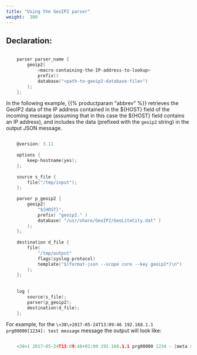 ```yaml
---
title: "Using the GeoIP2 parser"
weight:  300
---
```

<!-- DISCLAIMER: This file is based on the syslog-ng Open Source Edition documentation https://github.com/balabit/syslog-ng-ose-guides/commit/2f4a52ee61d1ea9ad27cb4f3168b95408fddfdf2 and is used under the terms of The syslog-ng Open Source Edition Documentation License. The file has been modified by Axoflow. -->


## Declaration:

```c

    parser parser_name {
        geoip2(
            <macro-containing-the-IP-address-to-lookup>
            prefix()
            database("<path-to-geoip2-database-file>")
        );
    };

```


In the following example, {{% productparam "abbrev" %}} retrieves the GeoIP2 data of the IP address contained in the ${HOST} field of the incoming message (assuming that in this case the ${HOST} field contains an IP address), and includes the data (prefixed with the `geoip2` string) in the output JSON message.

```c

    @version: 3.11
    
    options {
        keep-hostname(yes);
    };
    
    source s_file {
        file("/tmp/input");
    };
    
    parser p_geoip2 {
        geoip2(
            "${HOST}",
            prefix( "geoip2." )
            database( "/usr/share/GeoIP2/GeoLiteCity.dat" )
        );
    };
    
    destination d_file {
        file(
            "/tmp/output"
            flags(syslog-protocol)
            template("$(format-json --scope core --key geoip2*)\n")
        );
    };
    
    
    log {
        source(s_file);
        parser(p_geoip2);
        destination(d_file);
    };

```

For example, for the `\<38\>2017-05-24T13:09:46 192.168.1.1 prg00000[1234]: test message` message the output will look like:

```c

    <38>1 2017-05-24T13:09:46+02:00 192.168.1.1 prg00000 1234 - [meta sequenceId="3"] {"geoip2":{"subdivisions":{"0":{"names":{"en":"Budapest"},"iso_code":"BU","geoname_id":"3054638"}},"registered_country":{"names":{"en":"Hungary"},"iso_code":"HU","geoname_id":"719819"},"postal":{"code":"1063"},"location":{"time_zone":"Europe/Budapest","longitude":"19.070200","latitude":"47.510200","accuracy_radius":"5"},"country":{"names":{"en":"Hungary"},"iso_code":"HU","geoname_id":"719819"},"continent":{"names":{"en":"Europe"},"geoname_id":"6255148","code":"EU"},"city":{"names":{"en":"Budapest"},"geoname_id":"3054643"}},"PROGRAM":"prg00000","PRIORITY":"info","PID":"1234","MESSAGE":"test message","HOST":"192.168.1.1","FACILITY":"auth","DATE":"May 24 13:09:46"}

```

